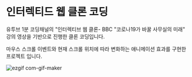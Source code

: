 # 인터렉티드 웹 클론 코딩
유투브 1분 코딩채널의 "인터렉티브 웹 클론- BBC "코로나19가 바꿀 사무실의 미래" 강의 영상을 기반으로 진행한 클론 코딩입니다. 

마우스 스크롤 이벤트와 현재 스크롤 위치에 따라 변화하는 애니메이션 효과를 구현한 프로젝트 입니다. 

![ezgif com-gif-maker](https://user-images.githubusercontent.com/37106496/188583865-ca3cfd79-48f2-4c75-bc1f-24ebea825e7d.gif)

